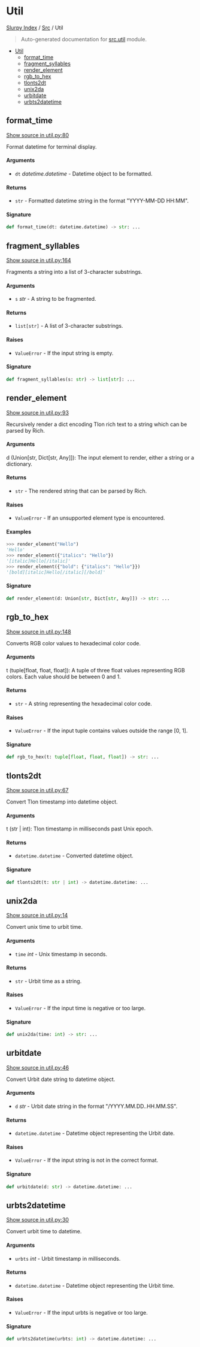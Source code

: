 # Util

[Slurpy Index](../README.md#slurpy-index) / [Src](./index.md#src) / Util

> Auto-generated documentation for [src.util](https://github.com/litmus-ritten/slurpy/blob/main/src/util.py) module.

- [Util](#util)
  - [format_time](#format_time)
  - [fragment_syllables](#fragment_syllables)
  - [render_element](#render_element)
  - [rgb_to_hex](#rgb_to_hex)
  - [tlonts2dt](#tlonts2dt)
  - [unix2da](#unix2da)
  - [urbitdate](#urbitdate)
  - [urbts2datetime](#urbts2datetime)

## format_time

[Show source in util.py:80](https://github.com/litmus-ritten/slurpy/blob/main/src/util.py#L80)

Format datetime for terminal display.

#### Arguments

- `dt` *datetime.datetime* - Datetime object to be formatted.

#### Returns

- `str` - Formatted datetime string in the format "YYYY-MM-DD HH:MM".

#### Signature

```python
def format_time(dt: datetime.datetime) -> str: ...
```



## fragment_syllables

[Show source in util.py:164](https://github.com/litmus-ritten/slurpy/blob/main/src/util.py#L164)

Fragments a string into a list of 3-character substrings.

#### Arguments

- `s` *str* - A string to be fragmented.

#### Returns

- `list[str]` - A list of 3-character substrings.

#### Raises

- `ValueError` - If the input string is empty.

#### Signature

```python
def fragment_syllables(s: str) -> list[str]: ...
```



## render_element

[Show source in util.py:93](https://github.com/litmus-ritten/slurpy/blob/main/src/util.py#L93)

Recursively render a dict encoding Tlon rich text to a string which can be parsed by Rich.

#### Arguments

d (Union[str, Dict[str, Any]]): The input element to render, either a string or a dictionary.

#### Returns

- `str` - The rendered string that can be parsed by Rich.

#### Raises

- `ValueError` - If an unsupported element type is encountered.

#### Examples

```python
>>> render_element("Hello")
'Hello'
>>> render_element({"italics": "Hello"})
'[italic]Hello[/italic]'
>>> render_element({"bold": {"italics": "Hello"}})
'[bold][italic]Hello[/italic][/bold]'
```

#### Signature

```python
def render_element(d: Union[str, Dict[str, Any]]) -> str: ...
```



## rgb_to_hex

[Show source in util.py:148](https://github.com/litmus-ritten/slurpy/blob/main/src/util.py#L148)

Converts RGB color values to hexadecimal color code.

#### Arguments

t (tuple[float, float, float]): A tuple of three float values representing RGB colors.
    Each value should be between 0 and 1.

#### Returns

- `str` - A string representing the hexadecimal color code.

#### Raises

- `ValueError` - If the input tuple contains values outside the range [0, 1].

#### Signature

```python
def rgb_to_hex(t: tuple[float, float, float]) -> str: ...
```



## tlonts2dt

[Show source in util.py:67](https://github.com/litmus-ritten/slurpy/blob/main/src/util.py#L67)

Convert Tlon timestamp into datetime object.

#### Arguments

t (str | int): Tlon timestamp in milliseconds past Unix epoch.

#### Returns

- `datetime.datetime` - Converted datetime object.

#### Signature

```python
def tlonts2dt(t: str | int) -> datetime.datetime: ...
```



## unix2da

[Show source in util.py:14](https://github.com/litmus-ritten/slurpy/blob/main/src/util.py#L14)

Convert unix time to urbit time.

#### Arguments

- `time` *int* - Unix timestamp in seconds.

#### Returns

- `str` - Urbit time as a string.

#### Raises

- `ValueError` - If the input time is negative or too large.

#### Signature

```python
def unix2da(time: int) -> str: ...
```



## urbitdate

[Show source in util.py:46](https://github.com/litmus-ritten/slurpy/blob/main/src/util.py#L46)

Convert Urbit date string to datetime object.

#### Arguments

- `d` *str* - Urbit date string in the format "/YYYY.MM.DD..HH.MM.SS".

#### Returns

- `datetime.datetime` - Datetime object representing the Urbit date.

#### Raises

- `ValueError` - If the input string is not in the correct format.

#### Signature

```python
def urbitdate(d: str) -> datetime.datetime: ...
```



## urbts2datetime

[Show source in util.py:30](https://github.com/litmus-ritten/slurpy/blob/main/src/util.py#L30)

Convert urbit time to datetime.

#### Arguments

- `urbts` *int* - Urbit timestamp in milliseconds.

#### Returns

- `datetime.datetime` - Datetime object representing the Urbit time.

#### Raises

- `ValueError` - If the input urbts is negative or too large.

#### Signature

```python
def urbts2datetime(urbts: int) -> datetime.datetime: ...
```